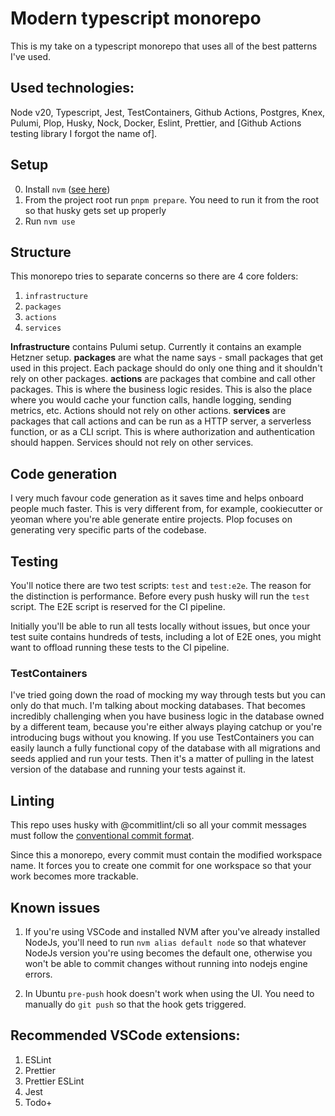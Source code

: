 # Modern typescript monorepo

This is my take on a typescript monorepo that uses all of the best patterns I've used.

## Used technologies:

Node v20, Typescript, Jest, TestContainers, Github Actions, Postgres, Knex, Pulumi, Plop, Husky, Nock, Docker, Eslint, Prettier, and [Github Actions testing library I forgot the name of].

## Setup

0. Install `nvm` ([see here](https://github.com/nvm-sh/nvm#installing-and-updating))
1. From the project root run `pnpm prepare`. You need to run it from the root so that husky gets set up properly
2. Run `nvm use`

## Structure

This monorepo tries to separate concerns so there are 4 core folders:

1. `infrastructure`
2. `packages`
3. `actions`
4. `services`

**Infrastructure** contains Pulumi setup. Currently it contains an example Hetzner setup.
**packages** are what the name says - small packages that get used in this project. Each package should do only one thing and it shouldn't rely on other packages.
**actions** are packages that combine and call other packages. This is where the business logic resides. This is also the place where you would cache your function calls, handle logging, sending metrics, etc. Actions should not rely on other actions.
**services** are packages that call actions and can be run as a HTTP server, a serverless function, or as a CLI script. This is where authorization and authentication should happen. Services should not rely on other services.

## Code generation

I very much favour code generation as it saves time and helps onboard people much faster. This is very different from, for example, cookiecutter or yeoman where you're able generate entire projects. Plop focuses on generating very specific parts of the codebase.

## Testing

You'll notice there are two test scripts: `test` and `test:e2e`. The reason for the distinction is performance. Before every push husky will run the `test` script. The E2E script is reserved for the CI pipeline.

Initially you'll be able to run all tests locally without issues, but once your test suite contains hundreds of tests, including a lot of E2E ones, you might want to offload running these tests to the CI pipeline.

### TestContainers

I've tried going down the road of mocking my way through tests but you can only do that much. I'm talking about mocking databases. That becomes incredibly challenging when you have business logic in the database owned by a different team, because you're either always playing catchup or you're introducing bugs without you knowing. If you use TestContainers you can easily launch a fully functional copy of the database with all migrations and seeds applied and run your tests. Then it's a matter of pulling in the latest version of the database and running your tests against it.

## Linting

This repo uses husky with @commitlint/cli so all your commit messages must follow the [conventional commit format](https://www.conventionalcommits.org/).

Since this a monorepo, every commit must contain the modified workspace name. It forces you to create one commit for one workspace so that your work becomes more trackable.

## Known issues

1. If you're using VSCode and installed NVM after you've already installed NodeJs, you'll need to run `nvm alias default node` so that whatever NodeJs version you're using becomes the default one, otherwise you won't be able to commit changes without running into nodejs engine errors.

2. In Ubuntu `pre-push` hook doesn't work when using the UI. You need to manually do `git push` so that the hook gets triggered.

## Recommended VSCode extensions:

1. ESLint
2. Prettier
3. Prettier ESLint
4. Jest
5. Todo+
